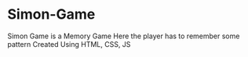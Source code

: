 # Simon-Game

Simon Game is a Memory Game
Here the player has to remember some pattern
Created Using HTML, CSS, JS
